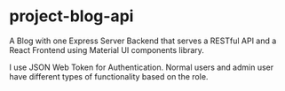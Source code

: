 # project-blog-api
A Blog with one Express Server Backend that serves a RESTful API and a React Frontend using Material UI components library.

I use JSON Web Token for Authentication. Normal users and admin user have different types of functionality based on the role.